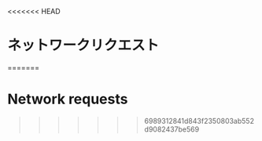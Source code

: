 
<<<<<<< HEAD
# ネットワークリクエスト
=======
# Network requests
>>>>>>> 6989312841d843f2350803ab552d9082437be569
